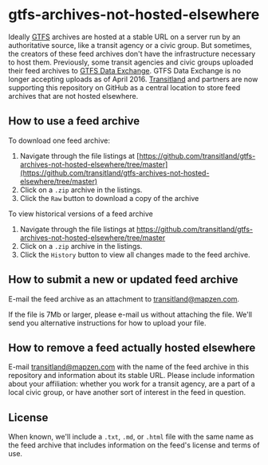 # gtfs-archives-not-hosted-elsewhere

Ideally [GTFS](https://github.com/google/transit/blob/master/gtfs/spec/en/README.md) archives are hosted at a stable URL on a server run by an authoritative source, like a transit agency or a civic group. But sometimes, the creators of these feed archives don't have the infrastructure necessary to host them. Previously, some transit agencies and civic groups uploaded their feed archives to [GTFS Data Exchange](http://www.gtfs-data-exchange.com/). GTFS Data Exchange is no longer accepting uploads as of April 2016. [Transitland](https://transit.land/) and partners are now supporting this repository on GitHub as a central location to store feed archives that are not hosted elsewhere.

## How to use a feed archive

To download one feed archive:

1. Navigate through the file listings at [https://github.com/transitland/gtfs-archives-not-hosted-elsewhere/tree/master](https://github.com/transitland/gtfs-archives-not-hosted-elsewhere/tree/master)
2. Click on a `.zip` archive in the listings.
3. Click the `Raw` button to download a copy of the archive

To view historical versions of a feed archive

1. Navigate through the file listings at https://github.com/transitland/gtfs-archives-not-hosted-elsewhere/tree/master
2. Click on a `.zip` archive in the listings.
3. Click the `History` button to view all changes made to the feed archive.

## How to submit a new or updated feed archive

E-mail the feed archive as an attachment to [transitland@mapzen.com](mailto:transitland@mapzen.com).

If the file is 7Mb or larger, please e-mail us without attaching the file. We'll send you alternative instructions for how to upload your file.

## How to remove a feed actually hosted elsewhere

E-mail [transitland@mapzen.com](mailto:transitland@mapzen.com) with the name of the feed archive in this repository and information about its stable URL. Please include information about your affiliation: whether you work for a transit agency, are a part of a local civic group, or have another sort of interest in the feed in question.

## License

When known, we'll include a `.txt`, `.md`, or `.html` file with the same name as the feed archive that includes information on the feed's license and terms of use.
